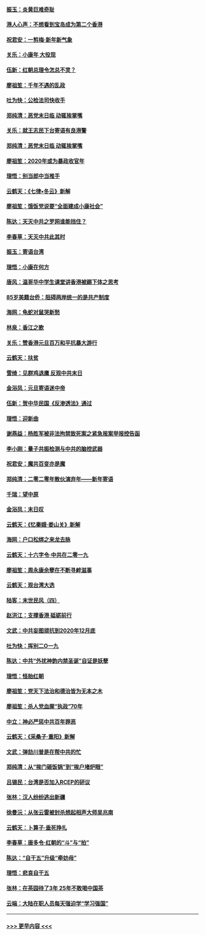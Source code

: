 #### [振玉：炎黄巨难奇耻](../pages/nsc993/n11779632.md?t=01092002) 
#### [港人心声：不想看到宝岛成为第二个香港](../pages/nsc993/n11778817.md?t=01092002) 
#### [祝君安：一剪梅‧新年新气象](../pages/nsc993/n11776340.md?t=01092002) 
#### [关乐：小康年 大役现](../pages/nsc993/n11774213.md?t=01092002) 
#### [伍新：红朝总理令怎总不灵？](../pages/nsc993/n11770813.md?t=01092002) 
#### [廖祖笙：千年不遇的乱政](../pages/nsc993/n11770373.md?t=01092002) 
#### [吐为快：公检法司快收手](../pages/nsc993/n11770359.md?t=01092002) 
#### [郑纯清：恶党末日临 动辄挨掌嘴](../pages/nsc993/n11769912.md?t=01092002) 
#### [关乐：就王志民下台寄语有良港警](../pages/nsc993/n11769903.md?t=01092002) 
#### [郑纯清：恶党末日临 动辄挨掌嘴](../pages/nsc993/n11769356.md?t=01092002) 
#### [廖祖笙：2020年或为暴政收官年](../pages/nsc993/n11768216.md?t=01092002) 
#### [理悟：别当郎中当推手](../pages/nsc993/n11768243.md?t=01092002) 
#### [云鹤天：《七律▪冬云》新解](../pages/nsc993/n11768204.md?t=01092002) 
#### [廖祖笙：饿饭党说要“全面建成小康社会”](../pages/nsc993/n11767482.md?t=01092002) 
#### [陈达：天灭中共之罗网谁能挡住？](../pages/nsc993/n11767465.md?t=01092002) 
#### [李春草：天灭中共此其时](../pages/nsc993/n11767452.md?t=01092002) 
#### [振玉：寄语台湾](../pages/nsc993/n11767432.md?t=01092002) 
#### [理悟：小康在何方](../pages/nsc993/n11767394.md?t=01092002) 
#### [唐风：温哥华中学生课堂讲香港被踢下体之思考](../pages/nsc993/n11766848.md?t=01092002) 
#### [85岁美籍台侨：阻碍两岸统一的是共产制度](../pages/nsc993/n11765043.md?t=01092002) 
#### [海网：龟蛇对鼠哭新愁](../pages/nsc993/n11764895.md?t=01092002) 
#### [林泉：香江之歌](../pages/nsc993/n11764415.md?t=01092002) 
#### [关乐：赞香港元旦百万和平抗暴大游行](../pages/nsc993/n11764382.md?t=01092002) 
#### [云鹤天：扶贫](../pages/nsc993/n11764245.md?t=01092002) 
#### [雪绮：见群鸡退鹰  反观中共末日](../pages/nsc993/n11762112.md?t=01092002) 
#### [金浴凤：元旦寄语迷中帝](../pages/nsc993/n11761788.md?t=01092002) 
#### [伍新：贺中华民国《反渗透法》通过](../pages/nsc993/n11761994.md?t=01092002) 
#### [理悟：迎新曲](../pages/nsc993/n11761152.md?t=01092002) 
#### [谢燕益：杨胜军被非法拘禁致死案之紧急报案举报控告函](../pages/nsc993/n11756134.md?t=01092002) 
#### [李小刚：量子共振检测与中共的脑控武器](../pages/nsc993/n11754518.md?t=01092002) 
#### [祝君安：魔共百变亦是魔](../pages/nsc993/n11754469.md?t=01092002) 
#### [郑纯清：二零二零年散伙演弃年——新年寄语](../pages/nsc993/n11754195.md?t=01092002) 
#### [千瑞：望中原](../pages/nsc993/n11754159.md?t=01092002) 
#### [金浴凤：末日叹](../pages/nsc993/n11752359.md?t=01092002) 
#### [云鹤天：《忆秦娥‧娄山关》新解](../pages/nsc993/n11752348.md?t=01092002) 
#### [海网：户口松绑之来龙去脉](../pages/nsc993/n11752328.md?t=01092002) 
#### [云鹤天：十六字令‧中共在二零一九](../pages/nsc993/n11752305.md?t=01092002) 
#### [廖祖笙：周永康余孽在不断寻衅滋事](../pages/nsc993/n11751013.md?t=01092002) 
#### [云鹤天：观台湾大选](../pages/nsc993/n11751007.md?t=01092002) 
#### [陆客：末世民风（四）](../pages/nsc993/n11749203.md?t=01092002) 
#### [赵洪江：支撑香港 砥砺前行](../pages/nsc993/n11748482.md?t=01092002) 
#### [文武：中共妄图顽抗到2020年12月底](../pages/nsc993/n11748446.md?t=01092002) 
#### [吐为快：挥别二O一九](../pages/nsc993/n11748411.md?t=01092002) 
#### [陈达：中共“外扰神韵内禁圣诞”自证是妖孽](../pages/nsc993/n11748226.md?t=01092002) 
#### [理悟：怪胎红朝](../pages/nsc993/n11748206.md?t=01092002) 
#### [廖祖笙：党天下法治和德治皆为无本之木](../pages/nsc993/n11748135.md?t=01092002) 
#### [廖祖笙：杀人党血腥“执政”70年](../pages/nsc993/n11745144.md?t=01092002) 
#### [中立：神必严惩中共百年罪恶](../pages/nsc993/n11744970.md?t=01092002) 
#### [云鹤天：《采桑子‧重阳》新解](../pages/nsc993/n11744948.md?t=01092002) 
#### [文武：弹劾川普是在帮中共的忙](../pages/nsc993/n11744758.md?t=01092002) 
#### [郑纯清：从“挨门砸饭锅”到“挨户堵炉眼”](../pages/nsc993/n11744745.md?t=01092002) 
#### [吕锡民：台湾是否加入RCEP的研议](../pages/nsc993/n11744701.md?t=01092002) 
#### [张林：汉人纷纷逃出新疆](../pages/nsc993/n11743530.md?t=01092002) 
#### [徐曼沅：从张云雷被封杀想起相声大师吴兆南](../pages/nsc993/n11741816.md?t=01092002) 
#### [云鹤天：卜算子‧垂死挣扎](../pages/nsc993/n11739956.md?t=01092002) 
#### [李春草：唐多令‧红朝的“斗”与“拍”](../pages/nsc993/n11739830.md?t=01092002) 
#### [陈达：“自干五”升级“牵妨母”](../pages/nsc993/n11739724.md?t=01092002) 
#### [理悟：悲哀自干五](../pages/nsc993/n11739547.md?t=01092002) 
#### [张林：在茶园待了3年 25年不敢喝中国茶](../pages/nsc993/n11739240.md?t=01092002) 
#### [云端：大陆在职人员每天强迫学“学习强国”](../pages/nsc993/n11738735.md?t=01092002) 

----
#### [ >>> 更早内容 <<< ](../indexes/nsc993-earlier.md)
